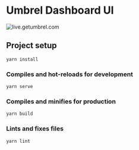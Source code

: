 # Umbrel Dashboard UI
![live.getumbrel.com](https://github.com/getumbrel/umbrel-dashboard/workflows/live.getumbrel.com/badge.svg?branch=master)

## Project setup
```
yarn install
```

### Compiles and hot-reloads for development
```
yarn serve
```

### Compiles and minifies for production
```
yarn build
```

### Lints and fixes files
```
yarn lint
```
